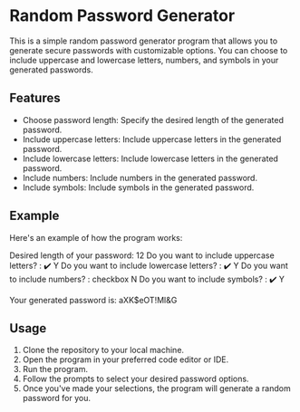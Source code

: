 # Random Password Generator

This is a simple random password generator program that allows you to generate secure passwords with customizable options. You can choose to include uppercase and lowercase letters, numbers, and symbols in your generated passwords.

## Features
- Choose password length: Specify the desired length of the generated password.
- Include uppercase letters: Include uppercase letters in the generated password.
- Include lowercase letters: Include lowercase letters in the generated password.
- Include numbers: Include numbers in the generated password.
- Include symbols: Include symbols in the generated password.


## Example
Here's an example of how the program works:

Desired length of your password: 12
Do you want to include uppercase letters? : ✔️ Y
Do you want to include lowercase letters? : ✔️ Y
Do you want to include numbers? : checkbox N
Do you want to include symbols? : ✔️ Y

Your generated password is: aXK$eOT!Ml&G


## Usage

1. Clone the repository to your local machine.
2. Open the program in your preferred code editor or IDE.
3. Run the program.
4. Follow the prompts to select your desired password options.
5. Once you've made your selections, the program will generate a random password for you.
